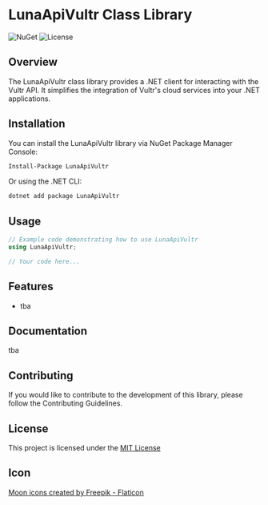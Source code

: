 # LunaApiVultr Class Library

![NuGet](https://img.shields.io/nuget/v/LunaApiVultr)
![License](https://img.shields.io/github/license/repasscloud/LunaApiVultr)

## Overview

The LunaApiVultr class library provides a .NET client for interacting with the Vultr API. It simplifies the integration of Vultr's cloud services into your .NET applications.

## Installation

You can install the LunaApiVultr library via NuGet Package Manager Console:

```bash
Install-Package LunaApiVultr
```

Or using the .NET CLI:

```bash
dotnet add package LunaApiVultr
```

## Usage

```csharp
// Example code demonstrating how to use LunaApiVultr
using LunaApiVultr;

// Your code here...
```

## Features

- tba

## Documentation

tba

## Contributing

If you would like to contribute to the development of this library, please follow the Contributing Guidelines.

## License

This project is licensed under the [MIT License](LICENSE)

## Icon
<a href="https://www.flaticon.com/free-icons/moon" title="moon icons">Moon icons created by Freepik - Flaticon</a>